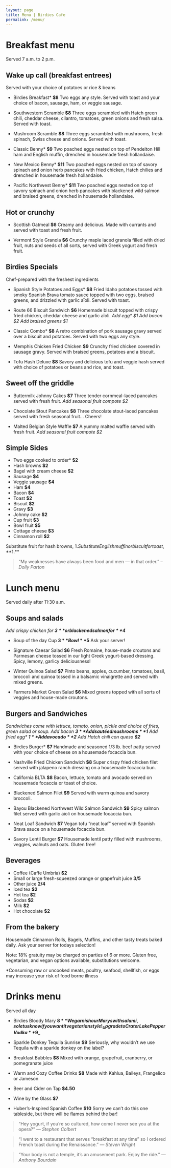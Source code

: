 ```yaml
---
layout: page
title: Menu | Birdies Cafe
permalink: /menu/
---
```


# Breakfast menu

Served 7 a.m. to 2 p.m.

## Wake up call (breakfast entrees)
Served with your choice of potatoes or rice & beans

- Birdies Breakfast* **$8**
Two eggs any style. Served with toast and your choice of bacon, sausage, ham, or veggie sausage.

- Southwestern Scramble **$8**
Three eggs scrambled with Hatch green chili, cheddar cheese, cilantro, tomatoes, green onions and fresh salsa. Served with toast.

- Mushroom Scramble **$8**
Three eggs scrambled with mushrooms, fresh spinach, Swiss cheese and onions. Served with toast.

- Classic Benny* **$9**
Two poached eggs nested on top of Pendelton Hill ham and English muffin, drenched in housemade fresh hollandaise.

- New Mexico Benny* **$11**
Two poached eggs nested on top of savory spinach and onion herb pancakes with fried chicken, Hatch chilies and drenched in housemade fresh hollandaise.

- Pacific Northwest Benny* **$11**
Two poached eggs nested on top of savory spinach and onion herb pancakes with blackened wild salmon and braised greens, drenched in housemade hollandaise. 

## Hot or crunchy

- Scottish Oatmeal **$6**
Creamy and delicious. Made with currants and served with toast and fresh fruit.

- Vermont Style Granola **$6**
Crunchy maple laced granola filled with dried fruit, nuts and seeds of all sorts, served with Greek yogurt and fresh fruit.

## Birdies Specials

Chef-prepared with the freshest ingredients

- Spanish Style Potatoes and Eggs* **$8**
Fried Idaho potatoes tossed with smoky Spanish Brava tomato sauce topped with two eggs, braised greens, and drizzled with garlic aïoli. Served with toast.

- Route 66 Biscuit Sandwich **$6**
Homemade biscuit topped with crispy fried chicken, cheddar cheese and garlic aïoli. _Add egg* $1 Add bacon $2 Add braised greens $1_

- Classic Combo* **$8**
A retro combination of pork sausage gravy served over a biscuit and potatoes. Served with two eggs any style.

- Memphis Chicken Fried Chicken **$9**
Crunchy fried chicken covered in sausage gravy. Served with braised greens, potatoes and a biscuit.

- Tofu Hash Deluxe **$8**
Savory and delicious tofu and veggie hash served with choice of potatoes or beans and rice, and toast.

## Sweet off the griddle

- Buttermilk Johnny Cakes **$7**
Three tender cornmeal-laced pancakes served with fresh fruit. _Add seasonal fruit compote $2_

- Chocolate Stout Pancakes **$8**
Three chocolate stout-laced pancakes served with fresh seasonal fruit… Cheers!

- Malted Belgian Style Waffle **$7**
A yummy malted waffle served with fresh fruit. _Add seasonal fruit compote $2_

## Simple Sides

- Two eggs cooked to order* **$2**
- Hash browns **$2**
- Bagel with cream cheese **$2**
- Sausage **$4**
- Veggie sausage **$4**
- Ham **$4**
- Bacon **$4**
- Toast **$2**
- Biscuit **$2**
- Gravy **$3**
- Johnny cake **$2**
- Cup fruit **$3**
- Bowl fruit **$5**
- Cottage cheese **$3**
- Cinnamon roll **$2**

Substitute fruit for hash browns, $1. Substitute English muffin or biscuit for toast, **$1.**

>“My weaknesses have always been food and men — in that order.” 
<cite>–Dolly Parton</cite>

# Lunch menu

Served daily after 11:30 a.m.

## Soups and salads
_Add crispy chicken for **$3** or blackened salmon for **$4**_
- Soup of the day
Cup **$3**	Bowl **$5**
Ask your server!

- Signature Caesar Salad **$6**
Fresh Romaine, house-made croutons and Parmesan cheese tossed in our light Greek yogurt-based dressing. Spicy, lemony, garlicy deliciousness!

- Winter Quinoa Salad **$7**
Pinto beans, apples, cucumber, tomatoes, basil, broccoli and quinoa tossed in a balsamic vinaigrette and served with mixed greens. 

- Farmers Market Green Salad **$6**
Mixed greens topped with all sorts of veggies and house-made croutons.

## Burgers and Sandwiches
_Sandwiches come with lettuce, tomato, onion, pickle and choice of fries, green salad or soup._
_Add bacon **$3** Add sautéed mushrooms **$1** Add fried egg* **$1** Add avocado **$2** Add Hatch chili con queso **$2**_

- Birdies Burger* **$7**
Handmade and seasoned 1/3 lb. beef patty served with your choice of cheese on a housemade focaccia bun.

- Nashville Fried Chicken Sandwich **$8**
Super crispy fried chicken filet served with jalapeno ranch dressing on a housemade focaccia bun.

- California BLTA **$8**
Bacon, lettuce, tomato and avocado served on housemade focaccia or toast of choice.

- Blackened Salmon Filet **$9**
Served with warm quinoa and savory broccoli.

- Bayou Blackened Northwest Wild Salmon Sandwich **$9**
Spicy salmon filet served with garlic aïoli on housemade focaccia bun.

- Neat Loaf Sandwich **$7**
Vegan tofu “neat loaf” served with Spanish Brava sauce on a housemade focaccia bun.

- Savory Lentil Burger **$7**
Housemade lentil patty filled with mushrooms, veggies, walnuts and oats. Gluten free!

## Beverages
- Coffee (Caffe Umbria) **$2**
- Small or large fresh-squeezed orange or grapefruit juice **$3/$5**
- Other juice **$2/$4**
- Iced tea **$2**
- Hot tea **$2**
- Sodas **$2**
- Milk **$2**
- Hot chocolate **$2**

## From the bakery

Housemade Cinnamon Rolls, Bagels, Muffins, and other tasty treats baked daily. Ask your server for todays selection!

Note: 18% gratuity may be charged on parties of 6 or more. Gluten free, vegetarian, and vegan options available, substitutions welcome.

*Consuming raw or uncooked meats, poultry, seafood, shellfish, or eggs may increase your risk of food borne illness

# Drinks menu

Served all day

- Birdies Bloody Mary **$8**
We garnish our Marys with salami, so let us know if you want it vegetarian style!
_Upgrade to Crater Lake Pepper Vodka **$9**_

- Sparkle Donkey Tequila Sunrise **$9**
Seriously, why wouldn’t we use Tequila with a sparkle donkey on the label?

- Breakfast Bubbles **$8**
Mixed with orange, grapefruit, cranberry, or pomegranate juice

- Warm and Cozy Coffee Drinks **$8**
Made with Kahlua, Baileys, Frangelico or Jameson

- Beer and Cider on Tap **$4.50**

- Wine by the Glass **$7**

- Huber’s-Inspired Spanish Coffee **$10**
Sorry we can’t do this one tableside, but there will be flames behind the bar!

> “Hey yogurt, if you’re so cultured, how come I never see you at the opera?”
<cite>— Stephen Colbert</cite>

> “I went to a restaurant that serves “breakfast at any time” so I ordered French toast during the Renaissance.”
<cite>— Steven Wright</cite>

> “Your body is not a temple, it’s an amusement park. Enjoy the ride.”
<cite>— Anthony Bourdain</cite>